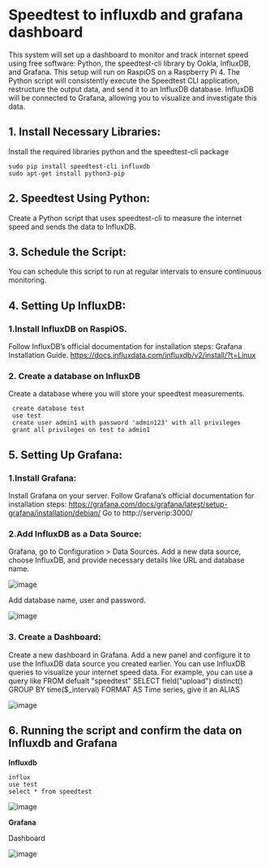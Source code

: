 # Speedtest to influxdb and grafana dashboard

This system will set up a dashboard to monitor and track internet speed using free software: Python, the speedtest-cli library by Ookla, InfluxDB, and Grafana. This setup will run on RaspiOS on a Raspberry Pi 4. The Python script will consistently execute the Speedtest CLI application, restructure the output data, and send it to an InfluxDB database. InfluxDB will be connected to Grafana, allowing you to visualize and investigate this data.

## 1. Install Necessary Libraries:
   
Install the required libraries python and the speedtest-cli package
```
sudo pip install speedtest-cli influxdb
sudo apt-get install python3-pip
```

## 2. Speedtest Using Python:
Create a Python script that uses speedtest-cli to measure the internet speed and sends the data to InfluxDB.

## 3. Schedule the Script:
You can schedule this script to run at regular intervals to ensure continuous monitoring.

## 4. Setting Up InfluxDB:
 ### 1.Install InfluxDB on RaspiOS. 
 Follow InfluxDB’s official documentation for installation steps: Grafana Installation   Guide. https://docs.influxdata.com/influxdb/v2/install/?t=Linux
 ### 2. Create a database on InfluxDB
  Create a database where you will store your speedtest measurements.
 ```
  create database test
  use test
  create user admin1 with password 'admin123' with all privileges
  grant all privileges on test to admin1
```
## 5. Setting Up Grafana:
### 1.Install Grafana:
Install Grafana on your server. Follow Grafana’s official documentation for installation steps: https://grafana.com/docs/grafana/latest/setup-grafana/installation/debian/
Go to http://serverip:3000/
### 2.Add InfluxDB as a Data Source:
   Grafana, go to Configuration > Data Sources.
   Add a new data source, choose InfluxDB, and provide necessary details like URL and database name.
 
![image](https://github.com/Ruben-Delgado-23/speedtest_to_influxdb_and_grafana_dashboard/assets/139746600/ddeb39bd-341c-416a-a5d1-38cd3486fc6b)

  Add database name, user and password.
  
  ![image](https://github.com/Ruben-Delgado-23/speedtest_to_influxdb_and_grafana_dashboard/assets/139746600/d6839c8d-b398-4341-b706-e58cbcc11fec)

### 3. Create a Dashboard:
Create a new dashboard in Grafana.
Add a new panel and configure it to use the InfluxDB data source you created earlier.
You can use InfluxDB queries to visualize your internet speed data. For example, you can use a query like FROM defualt "speedtest"  SELECT field("upload") distinct() GROUP BY time($_interval)
FORMAT AS Time series, give it an ALIAS 

 ![image](https://github.com/Ruben-Delgado-23/speedtest_to_influxdb_and_grafana_dashboard/assets/139746600/954ddaf6-a47d-4ede-aecb-eab66aba9be6)

## 6. Running the script and confirm the data on Influxdb and Grafana
**Influxdb**
 ```
influx
use test
select * from speedtest
 ```

![image](https://github.com/Ruben-Delgado-23/speedtest_to_influxdb_and_grafana_dashboard/assets/139746600/fa705235-6ffc-4246-ae0a-7e92032c237a)


**Grafana**

Dashboard

![image](https://github.com/Ruben-Delgado-23/speedtest_to_influxdb_and_grafana_dashboard/assets/139746600/9eb5b5b2-e3cf-41ef-a395-6572b73a1126)


 
